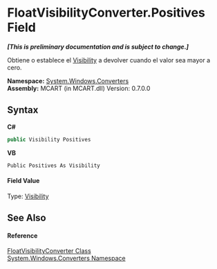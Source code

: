 # FloatVisibilityConverter.Positives Field
 _**\[This is preliminary documentation and is subject to change.\]**_

Obtiene o establece el <a href="http://msdn2.microsoft.com/es-es/library/ms590101" target="_blank">Visibility</a> a devolver cuando el valor sea mayor a cero.

**Namespace:**&nbsp;<a href="209509be-498c-78bd-c9c1-8c3bc31f7d1f">System.Windows.Converters</a><br />**Assembly:**&nbsp;MCART (in MCART.dll) Version: 0.7.0.0

## Syntax

**C#**<br />
``` C#
public Visibility Positives
```

**VB**<br />
``` VB
Public Positives As Visibility
```


#### Field Value
Type: <a href="http://msdn2.microsoft.com/es-es/library/ms590101" target="_blank">Visibility</a>

## See Also


#### Reference
<a href="c6605079-a38c-1536-ad09-5b97767bb6dc">FloatVisibilityConverter Class</a><br /><a href="209509be-498c-78bd-c9c1-8c3bc31f7d1f">System.Windows.Converters Namespace</a><br />